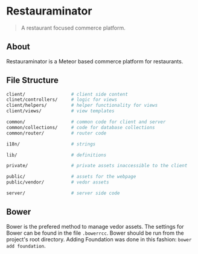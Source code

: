 # Restauraminator

> A restaurant focused commerce platform.

## About

Restauraminator is a Meteor based commerce platform for restaurants.

## File Structure

```bash
client/                 # client side content
clinet/controllers/     # logic for views
client/helpers/         # helper functionality for views
client/views/           # view templates

common/                 # common code for client and server
common/collections/     # code for database collections
common/router/          # router code

i18n/                   # strings

lib/                    # definitions

private/                # private assets inaccessible to the client

public/                 # assets for the webpage
public/vendor/          # vedor assets

server/                 # server side code
```

## Bower

Bower is the prefered method to manage vedor assets. The settings for Bower can be found in the file `.bowerrcc`. Bower should be run from the project's root directory. Adding Foundation was done in this fashion: `bower add foundation`.
